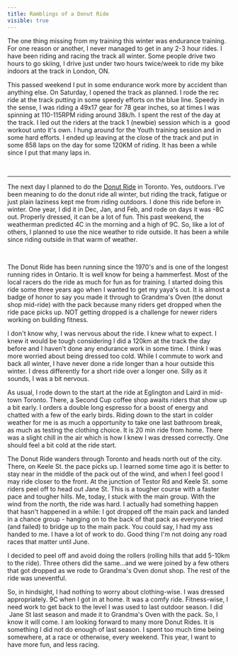 ---title: Ramblings of a Donut Ridevisible: true---<p style="text-align: left;">
  The one thing missing from my training this winter was endurance training. For one reason or another, I never managed to get in any 2-3 hour rides. I have been riding and racing the track all winter. Some people drive two hours to go skiing, I drive just under two hours twice/week to ride my bike indoors at the track in London, ON.
</p>

<p style="text-align: left;">
  This passed weekend I put in some endurance work more by accident than anything else. On Saturday, I opened the track as planned. I rode the rec ride at the track putting in some speedy efforts on the blue line. Speedy in the sense, I was riding a 49x17 gear for 78 gear inches, so at times I was spinning at 110-115RPM riding around 38k/h. I spent the rest of the day at the track. I led out the riders at the track 1 (newbie) session which is a &nbsp;good workout unto it's own. I hung around for the Youth training session and in some hard efforts. I ended up leaving at the close of the track and put in some 858 laps on the day for some 120KM of riding. It has been a while since I put that many laps in.
</p>

<p style="text-align: left;">
  &nbsp;
</p>

<hr id="system-readmore" />

<p style="text-align: left;">
  The next day I planned to do the <a href="http://donutride-toronto.ca" title="Toronto Donut Ride" target="_blank">Donut Ride</a> in Toronto. Yes, outdoors. I've been meaning to do the donut ride all winter, but riding the track, fatigue or just plain laziness kept me from riding outdoors. I done this ride before in winter. One year, I did it in Dec, Jan, and Feb, and rode on days it was -8C out. Properly dressed, it can be a lot of fun. This past weekend, the weatherman predicted 4C in the morning and a high of 9C. So, like a lot of others, I planned to use the nice weather to ride outside. It has been a while since riding outside in that warm of weather.
</p>

&nbsp;

<p style="text-align: left;">
  The Donut Ride has been running since the 1970's and is one of the longest running rides in Ontario. It is well know for being a hammerfest. Most of the local racers do the ride as much for fun as for training. I started doing this ride some three years ago when I wanted to get my yaya's out. It is almost a badge of honor to say you made it through to Grandma's Oven (the donut shop mid-ride) with the pack because many riders get dropped when the ride pace picks up. NOT getting dropped is a challenge for newer riders working on building fitness.
</p>

<p style="text-align: left;">
  I don't know why, I was nervous about the ride. I knew what to expect. I knew it would be tough considering I did a 120km at the track the day before and I haven't done any endurance work in some time. I think I was more worried about being dressed too cold. While I commute to work and back all winter, I have never done a ride longer than a hour outside this winter. I dress differently for a short ride over a longer one. Silly as it sounds, I was a bit nervous.
</p>

<p style="text-align: left;">
  As usual, I rode down to the start at the ride at Eglington and Laird in mid-town Toronto. There, a Second Cup coffee shop awaits riders that show up a bit early. I orders a double long espresso for a boost of energy and chatted with a few of the early birds. Riding down to the start in colder weather for me is as much a opportunity to take one last bathroom break, as much as testing the clothing choice. It is 20 min ride from home. There was a slight chill in the air which is how I knew I was dressed correctly. One should feel a bit cold at the ride start.
</p>

<p style="text-align: left;">
  The Donut Ride wanders through Toronto and heads north out of the city. There, on Keele St. the pace picks up. I learned some time ago it is better to stay near in the middle of the pack out of the wind, and when I feel good I may ride closer to the front. At the junction of Testor Rd and Keele St. some riders peel off to head out Jane St. This is a tougher course with a faster pace and tougher hills. Me, today, I stuck with the main group. With the wind from the north, the ride was hard. I actually had something happen that hasn't happened in a while: I got dropped off the main pack and landed in a chance group - hanging on to the back of that pack as everyone tried (and failed) to bridge up to the main pack. You could say, I had my ass handed to me. I have a lot of work to do. Good thing I'm not doing any road races that matter until June.
</p>

<p style="text-align: left;">
  I decided to peel off and avoid doing the rollers (rolling hills that add 5-10km to the ride). Three others did the same...and we were joined by a few others that got dropped as we rode to Grandma's Oven donut shop. The rest of the ride was uneventful.&nbsp;
</p>

<p style="text-align: left;">
  So, in hindsight, I had nothing to worry about clothing-wise. I was dressed appropriately. 9C when I got in at home. It was a comfy ride. Fitness-wise, I need work to get back to the level I was used to last outdoor season. I did &nbsp;Jane St last season and made it to Grandma's Oven with the pack. So, I know it will come. I am looking forward to many more Donut Rides. It is something I did not do enough of last season. I spent too much time being somewhere, at a race or otherwise, every weekend. This year, I want to have more fun, and less racing.
</p>

<p style="text-align: left;">
  &nbsp;
</p>